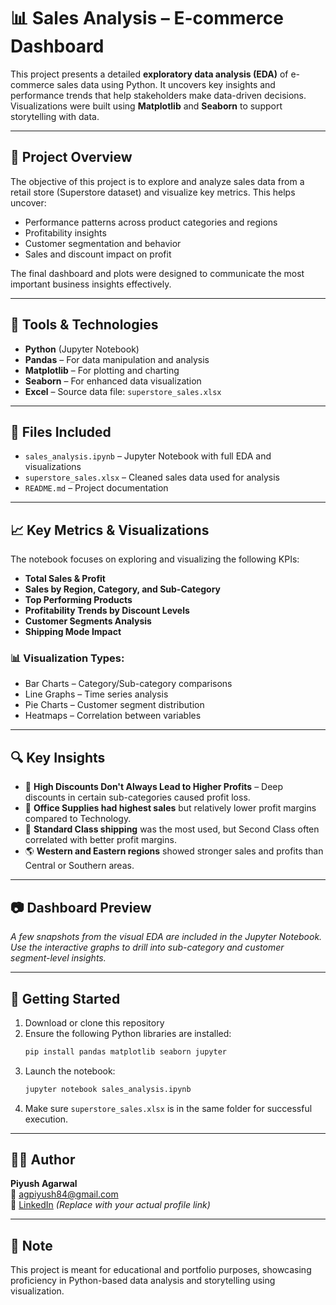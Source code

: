 # 📊 Sales Analysis – E-commerce Dashboard

This project presents a detailed **exploratory data analysis (EDA)** of e-commerce sales data using Python. It uncovers key insights and performance trends that help stakeholders make data-driven decisions. Visualizations were built using **Matplotlib** and **Seaborn** to support storytelling with data.

---

## 📌 Project Overview

The objective of this project is to explore and analyze sales data from a retail store (Superstore dataset) and visualize key metrics. This helps uncover:

- Performance patterns across product categories and regions
- Profitability insights
- Customer segmentation and behavior
- Sales and discount impact on profit

The final dashboard and plots were designed to communicate the most important business insights effectively.

---

## 🧰 Tools & Technologies

- **Python** (Jupyter Notebook)
- **Pandas** – For data manipulation and analysis
- **Matplotlib** – For plotting and charting
- **Seaborn** – For enhanced data visualization
- **Excel** – Source data file: `superstore_sales.xlsx`

---

## 📁 Files Included

- `sales_analysis.ipynb` – Jupyter Notebook with full EDA and visualizations
- `superstore_sales.xlsx` – Cleaned sales data used for analysis
- `README.md` – Project documentation

---

## 📈 Key Metrics & Visualizations

The notebook focuses on exploring and visualizing the following KPIs:

- **Total Sales & Profit**
- **Sales by Region, Category, and Sub-Category**
- **Top Performing Products**
- **Profitability Trends by Discount Levels**
- **Customer Segments Analysis**
- **Shipping Mode Impact**

### 📊 Visualization Types:

- Bar Charts – Category/Sub-category comparisons
- Line Graphs – Time series analysis
- Pie Charts – Customer segment distribution
- Heatmaps – Correlation between variables

---

## 🔍 Key Insights

- 📌 **High Discounts Don't Always Lead to Higher Profits** – Deep discounts in certain sub-categories caused profit loss.
- 🛒 **Office Supplies had highest sales** but relatively lower profit margins compared to Technology.
- 🚚 **Standard Class shipping** was the most used, but Second Class often correlated with better profit margins.
- 🌎 **Western and Eastern regions** showed stronger sales and profits than Central or Southern areas.

---

## 📷 Dashboard Preview

_A few snapshots from the visual EDA are included in the Jupyter Notebook. Use the interactive graphs to drill into sub-category and customer segment-level insights._

---

## 🚀 Getting Started

1. Download or clone this repository
2. Ensure the following Python libraries are installed:
    ```bash
    pip install pandas matplotlib seaborn jupyter
    ```
3. Launch the notebook:
    ```bash
    jupyter notebook sales_analysis.ipynb
    ```
4. Make sure `superstore_sales.xlsx` is in the same folder for successful execution.

---

## 🙋‍♂️ Author

**Piyush Agarwal**  
📧 agpiyush84@gmail.com  
🔗 [LinkedIn](https://www.linkedin.com/in/your-profile/) _(Replace with your actual profile link)_

---

## 📌 Note

This project is meant for educational and portfolio purposes, showcasing proficiency in Python-based data analysis and storytelling using visualization.

